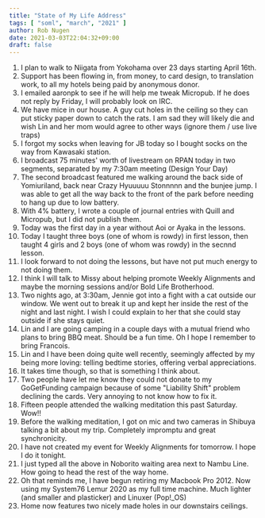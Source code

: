 ```yaml
---
title: "State of My Life Address"
tags: [ "soml", "march", "2021" ]
author: Rob Nugen
date: 2021-03-03T22:04:32+09:00
draft: false
---
```


1. I plan to walk to Niigata from Yokohama over 23 days starting April
16th.
2. Support has been flowing in, from money, to card design, to
translation work, to all my hotels being paid by anonymous donor.
3. I emailed aaronpk to see if he will help me tweak Micropub.  If he
does not reply by Friday, I will probably look on IRC.
4. We have mice in our house.  A guy cut holes in the ceiling so they
can put sticky paper down to catch the rats.  I am sad they will
likely die and wish Lin and her mom would agree to other ways (ignore them
/ use live traps)
5. I forgot my socks when leaving for JB today so I bought socks on
the way from Kawasaki station.
6. I broadcast 75 minutes' worth of livestream on RPAN today in two
segments, separated by my 7:30am meeting (Design Your Day)
7. The second broadcast featured me walking around the back side of
Yomiuriland, back near Crazy Hyuuuuu Stonnnnn and the bunjee jump.  I
was able to get all the way back to the front of the park before
needing to hang up due to low battery.
8. With 4% battery, I wrote a couple of journal entries with Quill and
Micropub, but I did not publish them.
9. Today was the first day in a year without Aoi or Ayaka in the
lessons.
10. Today I taught three boys (one of whom is rowdy) in first lesson, then taught
4 girls and 2 boys (one of whom was rowdy) in the secnnd lesson.
11. I look forward to not doing the lessons, but have not put much
energy to not doing them.
12. I think I will talk to Missy about helping promote Weekly
Alignments and maybe the morning sessions and/or Bold Life
Brotherhood.
13. Two nights ago, at 3:30am, Jennie got into a fight with a cat
outside our window.  We went out to break it up and kept her inside
the rest of the night and last night.  I wish I could explain to her
that she could stay outside if she stays quiet.
14. Lin and I are going camping in a couple days with a mutual friend
who plans to bring BBQ meat.  Should be a fun time.  Oh I hope I
remember to bring Francois.
15. Lin and I have been doing quite well recently, seemingly affected
by my being more loving: telling bedtime stories, offering verbal
appreciations.
16. It takes time though, so that is something I think about.
17. Two people have let me know they could not donate to my
GoGetFunding campaign because of some "Liability Shift" problem
declining the cards.  Very annoying to not know how to fix it.
18. Fifteen people attended the walking meditation this past
Saturday.  Wow!!
19. Before the walking meditation, I got on mic and two cameras in
Shibuya talking a bit about my trip.  Completely impromptu and great
synchronicity.
20. I have not created my event for Weekly Alignments for tomorrow.  I
hope I do it tonight.
21. I just typed all the above in Noborito waiting area next to Nambu
Line.  How going to head the rest of the way home.
22. Oh that reminds me, I have begun retiring my Macbook Pro 2012.
Now using my System76 Lemur 2020 as my full time machine.  Much
lighter (and smaller and plasticker) and Linuxer (Pop!_OS)
23. Home now features two nicely made holes in our downstairs
ceilings.

